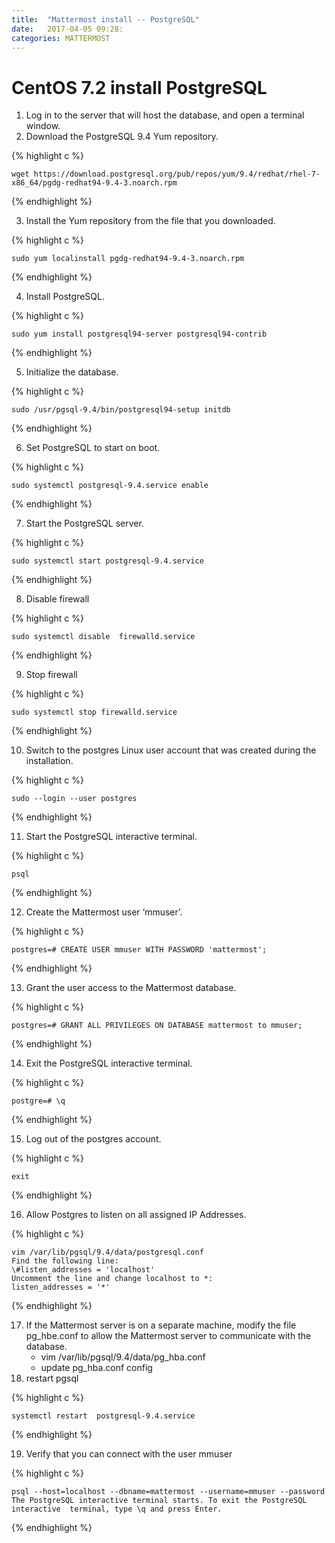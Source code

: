 ```yaml
---
title:  "Mattermost install -- PostgreSQL"
date:   2017-04-05 09:28:
categories: MATTERMOST
---
```


# CentOS 7.2 install PostgreSQL

1. Log in to the server that will host the database, and open a terminal window.
2. Download the PostgreSQL 9.4 Yum repository.

{% highlight c %}

	wget https://download.postgresql.org/pub/repos/yum/9.4/redhat/rhel-7-x86_64/pgdg-redhat94-9.4-3.noarch.rpm

{% endhighlight %}

3. Install the Yum repository from the file that you downloaded.

{% highlight c %}

  	sudo yum localinstall pgdg-redhat94-9.4-3.noarch.rpm

{% endhighlight %}

4. Install PostgreSQL.

{% highlight c %}

  	sudo yum install postgresql94-server postgresql94-contrib

{% endhighlight %}

5. Initialize the database.

{% highlight c %}

  	sudo /usr/pgsql-9.4/bin/postgresql94-setup initdb

{% endhighlight %}

6. Set PostgreSQL to start on boot.

{% highlight c %}

  	sudo systemctl postgresql-9.4.service enable

{% endhighlight %}

7. Start the PostgreSQL server.

{% highlight c %}

  	sudo systemctl start postgresql-9.4.service

{% endhighlight %}

8. Disable firewall

{% highlight c %}

  	sudo systemctl disable  firewalld.service

{% endhighlight %}

9. Stop firewall

{% highlight c %}

  	sudo systemctl stop firewalld.service

{% endhighlight %}

10. Switch to the postgres Linux user account that was created during the installation.

{% highlight c %}

  	sudo --login --user postgres

{% endhighlight %}

11.	Start the PostgreSQL interactive terminal.

{% highlight c %}

  	psql

{% endhighlight %}

12.	Create the Mattermost user ‘mmuser’.

{% highlight c %}

  	postgres=# CREATE USER mmuser WITH PASSWORD 'mattermost';

{% endhighlight %}

13.	Grant the user access to the Mattermost database.

{% highlight c %}

	postgres=# GRANT ALL PRIVILEGES ON DATABASE mattermost to mmuser;

{% endhighlight %}

14.	Exit the PostgreSQL interactive terminal.

{% highlight c %}

	postgre=# \q

{% endhighlight %}

15.	Log out of the postgres account.

{% highlight c %}

	exit

{% endhighlight %}

16. Allow Postgres to listen on all assigned IP Addresses.

{% highlight c %}

	vim /var/lib/pgsql/9.4/data/postgresql.conf
    Find the following line:
	\#listen_addresses = 'localhost'
	Uncomment the line and change localhost to *:
	listen_addresses = '*'

{% endhighlight %}

17. If the Mattermost server is on a separate machine, modify the file pg_hbe.conf to allow the Mattermost server to communicate with the database.
	- vim /var/lib/pgsql/9.4/data/pg_hba.conf
	- update pg_hba.conf config
18. restart pgsql

{% highlight c %}

	systemctl restart  postgresql-9.4.service

{% endhighlight %}

19. Verify that you can connect with the user mmuser
	
{% highlight c %}

	psql --host=localhost --dbname=mattermost --username=mmuser --password
	The PostgreSQL interactive terminal starts. To exit the PostgreSQL interactive 	terminal, type \q and press Enter.

{% endhighlight %}